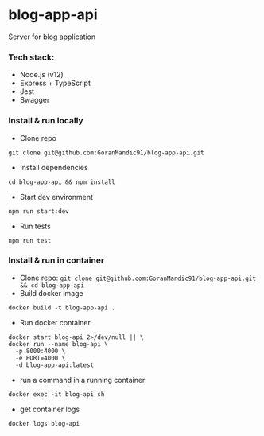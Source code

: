 # blog-app-api

Server for blog application
### Tech stack:
- Node.js (v12)
- Express + TypeScript 
- Jest
- Swagger

### Install & run locally
- Clone repo
```console
git clone git@github.com:GoranMandic91/blog-app-api.git
```
- Install dependencies
```console
cd blog-app-api && npm install
```
- Start dev environment 
```console
npm run start:dev
```
-   Run tests
```console
npm run test
```
  
### Install & run in container 
- Clone repo: `git clone git@github.com:GoranMandic91/blog-app-api.git && cd blog-app-api`
- Build docker image
```console
docker build -t blog-app-api .
```
- Run docker container
```console
docker start blog-api 2>/dev/null || \
docker run --name blog-api \
  -p 8000:4000 \
  -e PORT=4000 \
  -d blog-app-api:latest
```
- run a command in a running container
```console
docker exec -it blog-api sh
```
- get container logs
```console
docker logs blog-api
```
